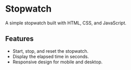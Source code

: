 # Stopwatch

A simple stopwatch built with HTML, CSS, and JavaScript.

## Features

- Start, stop, and reset the stopwatch.
- Display the elapsed time in seconds.
- Responsive design for mobile and desktop.
